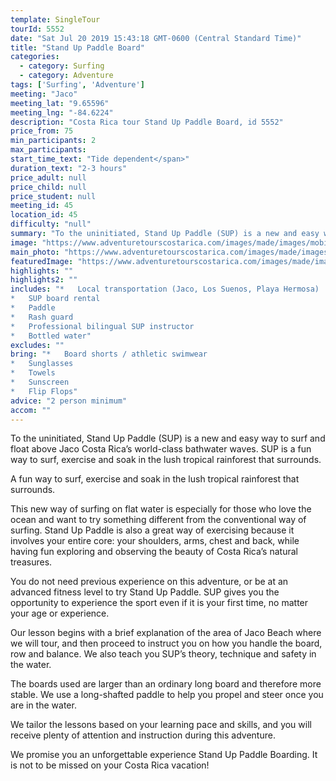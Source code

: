 ```yaml
---
template: SingleTour
tourId: 5552
date: "Sat Jul 20 2019 15:43:18 GMT-0600 (Central Standard Time)"
title: "Stand Up Paddle Board"
categories: 
  - category: Surfing
  - category: Adventure
tags: ['Surfing', 'Adventure']
meeting: "Jaco"
meeting_lat: "9.65596"
meeting_lng: "-84.6224"
description: "Costa Rica tour Stand Up Paddle Board, id 5552"
price_from: 75
min_participants: 2
max_participants: 
start_time_text: "Tide dependent</span>"
duration_text: "2-3 hours"
price_adult: null
price_child: null
price_student: null
meeting_id: 45
location_id: 45
difficulty: "null"
summary: "To the uninitiated, Stand Up Paddle (SUP) is a new and easy way to surf and float above Jaco…"
image: "https://www.adventuretourscostarica.com/images/made/images/mobile/costa-rica-SUP-m_320_250_c1.jpg"
main_photo: "https://www.adventuretourscostarica.com/images/made/images/mobile/costa-rica-SUP-m_320_250_c1.jpg"
featuredImage: "https://www.adventuretourscostarica.com/images/made/images/mobile/costa-rica-SUP-m_320_250_c1.jpg"
highlights: ""
highlights2: ""
includes: "*   Local transportation (Jaco, Los Suenos, Playa Hermosa)
*   SUP board rental
*   Paddle
*   Rash guard
*   Professional bilingual SUP instructor
*   Bottled water"
excludes: ""
bring: "*   Board shorts / athletic swimwear
*   Sunglasses
*   Towels
*   Sunscreen
*   Flip Flops"
advice: "2 person minimum"
accom: ""
---
```

To the uninitiated, Stand Up Paddle (SUP) is a new and easy way to surf and float above Jaco Costa Rica’s world-class bathwater waves. SUP is a fun way to surf, exercise and soak in the lush tropical rainforest that surrounds.

A fun way to surf, exercise and soak in the lush tropical rainforest that surrounds.

This new way of surfing on flat water is especially for those who love the ocean and want to try something different from the conventional way of surfing. Stand Up Paddle is also a great way of exercising because it involves your entire core: your shoulders, arms, chest and back, while having fun exploring and observing the beauty of Costa Rica’s natural treasures.

You do not need previous experience on this adventure, or be at an advanced fitness level to try Stand Up Paddle. SUP gives you the opportunity to experience the sport even if it is your first time, no matter your age or experience.

Our lesson begins with a brief explanation of the area of Jaco Beach where we will tour, and then proceed to instruct you on how you handle the board, row and balance. We also teach you SUP’s theory, technique and safety in the water.

The boards used are larger than an ordinary long board and therefore more stable. We use a long-shafted paddle to help you propel and steer once you are in the water.

We tailor the lessons based on your learning pace and skills, and you will receive plenty of attention and instruction during this adventure.

We promise you an unforgettable experience Stand Up Paddle Boarding. It is not to be missed on your Costa Rica vacation!